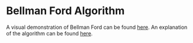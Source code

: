 # Bellman Ford Algorithm

A visual demonstration of Bellman Ford can be found [here](https://algs4.cs.princeton.edu/lectures/44DemoBellmanFord.pdf).
An explanation of the algorithm can be found [here](https://algs4.cs.princeton.edu/44sp/).
